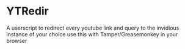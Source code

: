 # YTRedir
A userscript to redirect every youtube link and query 
to the invidious instance of your choice
use this with Tamper/Greasemonkey in your browser
